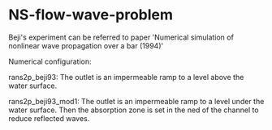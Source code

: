 # NS-flow-wave-problem

Beji's experiment can be referred to paper 'Numerical simulation of nonlinear wave propagation over a bar (1994)'

Numerical configuration:

rans2p_beji93: The outlet is an impermeable ramp to a level above the water surface.

rans2p_beji93_mod1: The outlet is an impermeable ramp to a level under the water surface. Then the absorption zone is set in the ned of the channel to reduce reflected waves.
